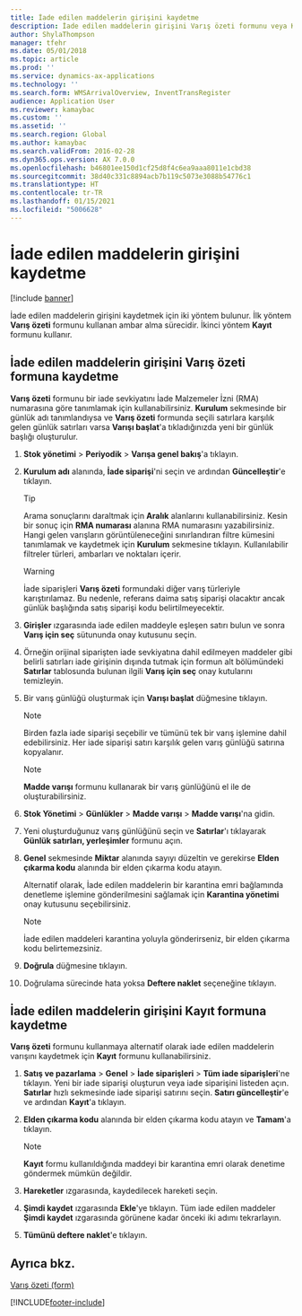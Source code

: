 ```yaml
---
title: İade edilen maddelerin girişini kaydetme
description: İade edilen maddelerin girişini Varış özeti formunu veya Kayıt formunu kullanarak kaydedebilirsiniz.
author: ShylaThompson
manager: tfehr
ms.date: 05/01/2018
ms.topic: article
ms.prod: ''
ms.service: dynamics-ax-applications
ms.technology: ''
ms.search.form: WMSArrivalOverview, InventTransRegister
audience: Application User
ms.reviewer: kamaybac
ms.custom: ''
ms.assetid: ''
ms.search.region: Global
ms.author: kamaybac
ms.search.validFrom: 2016-02-28
ms.dyn365.ops.version: AX 7.0.0
ms.openlocfilehash: b46801ee150d1cf25d8f4c6ea9aaa8011e1cbd38
ms.sourcegitcommit: 38d40c331c8894acb7b119c5073e3088b54776c1
ms.translationtype: HT
ms.contentlocale: tr-TR
ms.lasthandoff: 01/15/2021
ms.locfileid: "5006628"
---
```

# <a name="register-the-receipt-of-returned-items"></a>İade edilen maddelerin girişini kaydetme 

[!include [banner](../includes/banner.md)]


İade edilen maddelerin girişini kaydetmek için iki yöntem bulunur. İlk yöntem **Varış özeti** formunu kullanan ambar alma sürecidir. İkinci yöntem **Kayıt** formunu kullanır.

## <a name="register-the-receipt-of-returned-items-in-the-arrival-overview-form"></a>İade edilen maddelerin girişini Varış özeti formuna kaydetme

**Varış özeti** formunu bir iade sevkiyatını İade Malzemeler İzni (RMA) numarasına göre tanımlamak için kullanabilirsiniz. **Kurulum** sekmesinde bir günlük adı tanımlandıysa ve **Varış özeti** formunda seçili satırlara karşılık gelen günlük satırları varsa **Varışı başlat**'a tıkladığınızda yeni bir günlük başlığı oluşturulur.

1.  **Stok yönetimi** \> **Periyodik** \> **Varışa genel bakış**'a tıklayın.

2.  **Kurulum adı** alanında, **İade siparişi**'ni seçin ve ardından **Güncelleştir**'e tıklayın.
    

    > [!TIP]
    > <P>Arama sonuçlarını daraltmak için <STRONG>Aralık</STRONG> alanlarını kullanabilirsiniz. Kesin bir sonuç için <STRONG>RMA numarası</STRONG> alanına RMA numarasını yazabilirsiniz. Hangi gelen varışların görüntüleneceğini sınırlandıran filtre kümesini tanımlamak ve kaydetmek için <STRONG>Kurulum</STRONG> sekmesine tıklayın. Kullanılabilir filtreler türleri, ambarları ve noktaları içerir.</P>

    

    > [!WARNING]
    > <P>İade siparişleri <STRONG>Varış özeti</STRONG> formundaki diğer varış türleriyle karıştırılamaz. Bu nedenle, referans daima satış siparişi olacaktır ancak günlük başlığında satış siparişi kodu belirtilmeyecektir.</P>



3.  **Girişler** ızgarasında iade edilen maddeyle eşleşen satırı bulun ve sonra **Varış için seç** sütununda onay kutusunu seçin.

4.  Örneğin orijinal siparişten iade sevkiyatına dahil edilmeyen maddeler gibi belirli satırları iade girişinin dışında tutmak için formun alt bölümündeki **Satırlar** tablosunda bulunan ilgili **Varış için seç** onay kutularını temizleyin.

5.  Bir varış günlüğü oluşturmak için **Varışı başlat** düğmesine tıklayın.
    

    > [!NOTE]
    > <P>Birden fazla iade siparişi seçebilir ve tümünü tek bir varış işlemine dahil edebilirsiniz. Her iade siparişi satırı karşılık gelen varış günlüğü satırına kopyalanır.</P>

    

    > [!NOTE]
    > <P><STRONG>Madde varışı</STRONG> formunu kullanarak bir varış günlüğünü el ile de oluşturabilirsiniz. 



6.  **Stok Yönetimi** \> **Günlükler** \> **Madde varışı** \> **Madde varışı**'na gidin.

7.  Yeni oluşturduğunuz varış günlüğünü seçin ve **Satırlar**'ı tıklayarak **Günlük satırları, yerleşimler** formunu açın.

8.  **Genel** sekmesinde **Miktar** alanında sayıyı düzeltin ve gerekirse **Elden çıkarma kodu** alanında bir elden çıkarma kodu atayın.
    
    Alternatif olarak, İade edilen maddelerin bir karantina emri bağlamında denetleme işlemine gönderilmesini sağlamak için **Karantina yönetimi** onay kutusunu seçebilirsiniz.
    

    > [!NOTE]
    > <P>İade edilen maddeleri karantina yoluyla gönderirseniz, bir elden çıkarma kodu belirtemezsiniz.</P>



9.  **Doğrula** düğmesine tıklayın.

10. Doğrulama sürecinde hata yoksa **Deftere naklet** seçeneğine tıklayın.

## <a name="register-the-receipt-of-returned-items-in-the-registration-form"></a>İade edilen maddelerin girişini Kayıt formuna kaydetme

**Varış özeti** formunu kullanmaya alternatif olarak iade edilen maddelerin varışını kaydetmek için **Kayıt** formunu kullanabilirsiniz.

1.  **Satış ve pazarlama** \> **Genel** \> **İade siparişleri** \> **Tüm iade siparişleri**'ne tıklayın. Yeni bir iade siparişi oluşturun veya iade siparişini listeden açın. **Satırlar** hızlı sekmesinde iade siparişi satırını seçin. **Satırı güncelleştir**'e ve ardından **Kayıt**'a tıklayın.

2.  **Elden çıkarma kodu** alanında bir elden çıkarma kodu atayın ve **Tamam**'a tıklayın.
    

    > [!NOTE]
    > <P><STRONG>Kayıt</STRONG> formu kullanıldığında maddeyi bir karantina emri olarak denetime göndermek mümkün değildir.</P>



3.  **Hareketler** ızgarasında, kaydedilecek hareketi seçin.

4.  **Şimdi kaydet** ızgarasında **Ekle**'ye tıklayın. Tüm iade edilen maddeler **Şimdi kaydet** ızgarasında görünene kadar önceki iki adımı tekrarlayın.

5.  **Tümünü deftere naklet**'e tıklayın.

## <a name="see-also"></a>Ayrıca bkz.

[Varış özeti (form)](https://technet.microsoft.com/library/hh227654\(v=ax.60\))

  




[!INCLUDE[footer-include](../../includes/footer-banner.md)]